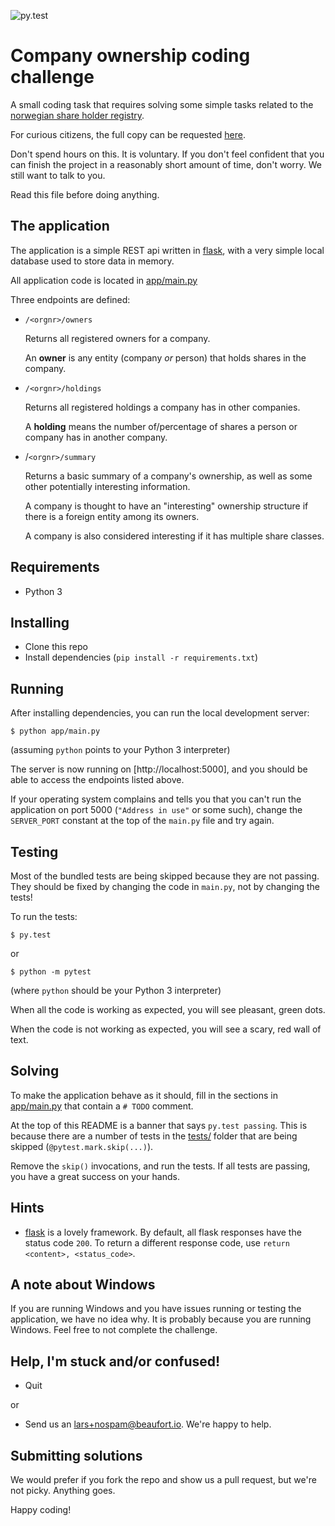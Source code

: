 ![py.test](https://github.com/beaufortaml/company-ownership-example/workflows/py.test/badge.svg)

# Company ownership coding challenge

A small coding task that requires solving some simple tasks related to
the [norwegian share holder registry](https://www.altinn.no/starte-og-drive/skatt-og-avgift/skatt/aksjonarregisteret/).

For curious citizens, the full copy can be requested [here](https://www.skatteetaten.no/en/presse/aksjeeieropplysninger/).

Don't spend hours on this. It is voluntary. If you don't
feel confident that you can finish the project in a
reasonably short amount of time, don't worry. We still
want to talk to you.

Read this file before doing anything.


## The application

The application is a simple REST api written in [flask](https://flask.palletsprojects.com/),
with a very simple local database used to store data in memory.

All application code is located in [app/main.py](app/main.py)

Three endpoints are defined:

* `/<orgnr>/owners`

  Returns all registered owners for a company.

  An **owner** is any entity (company _or_ person)
  that holds shares in the company.

* `/<orgnr>/holdings`

  Returns all registered holdings a company has in other
  companies.

  A **holding** means the number of/percentage of shares
  a person or company has in another company.

* /`<orgnr>/summary`

  Returns a basic summary of a company's ownership,
  as well as some other potentially interesting information.

  A company is thought to have an "interesting" ownership
  structure if there is a foreign entity among its owners.

  A company is also considered interesting if it has multiple
  share classes.


## Requirements

* Python 3


## Installing

* Clone this repo
* Install dependencies (`pip install -r requirements.txt`)


## Running

After installing dependencies, you can run the local development server:

```
$ python app/main.py
```

(assuming `python` points to your Python 3 interpreter)

The server is now running on [http://localhost:5000],
and you should be able to access the endpoints listed above.

If your operating system complains and tells you that
you can't run the application on port 5000 (`"Address in use"`
or some such), change the `SERVER_PORT` constant at the top
of the `main.py` file and try again.


## Testing

Most of the bundled tests are being skipped because they are not passing.
They should be fixed by changing the code in `main.py`, not by changing the tests!

To run the tests:

```
$ py.test
```

or

```
$ python -m pytest
```

(where `python` should be your Python 3 interpreter)

When all the code is working as expected, you will see pleasant, green dots.

When the code is not working as expected, you will see a scary, red wall of text.


## Solving

To make the application behave as it should, fill in the sections in
[app/main.py](app/main.py) that contain a `# TODO` comment.

At the top of this README is a banner that says `py.test passing`.
This is because there are a number of tests in the [tests/](tests)
folder that are being skipped (`@pytest.mark.skip(...)`).

Remove the `skip()` invocations, and run the tests. If all tests are
passing, you have a great success on your hands.


## Hints

* [flask](https://flask.palletsprojects.com/) is a lovely framework.
  By default, all flask responses have the status code `200`. To return
  a different response code, use `return <content>, <status_code>`.


## A note about Windows

If you are running Windows and you have issues running or testing
the application, we have no idea why. It is probably because you
are running Windows. Feel free to not complete the challenge.


## Help, I'm stuck and/or confused!

* Quit

or

* Send us an [lars+nospam@beaufort.io](email). We're happy to help.


## Submitting solutions

We would prefer if you fork the repo and show us a pull request,
but we're not picky. Anything goes.

Happy coding!
